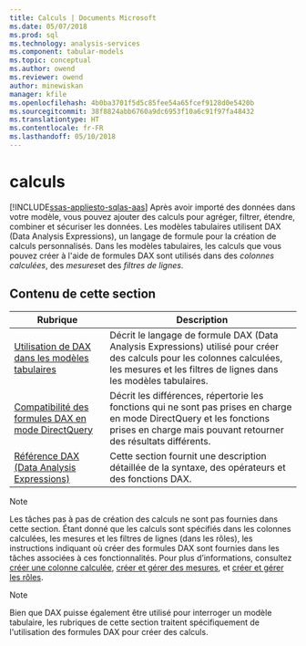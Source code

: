 ```yaml
---
title: Calculs | Documents Microsoft
ms.date: 05/07/2018
ms.prod: sql
ms.technology: analysis-services
ms.component: tabular-models
ms.topic: conceptual
ms.author: owend
ms.reviewer: owend
author: minewiskan
manager: kfile
ms.openlocfilehash: 4b0ba3701f5d5c85fee54a65fcef9128d0e5420b
ms.sourcegitcommit: 38f8824abb6760a9dc6953f10a6c91f97fa48432
ms.translationtype: HT
ms.contentlocale: fr-FR
ms.lasthandoff: 05/10/2018
---
```

# <a name="calculations"></a>calculs 
[!INCLUDE[ssas-appliesto-sqlas-aas](../../includes/ssas-appliesto-sqlas-aas.md)]
  Après avoir importé des données dans votre modèle, vous pouvez ajouter des calculs pour agréger, filtrer, étendre, combiner et sécuriser les données. Les modèles tabulaires utilisent DAX (Data Analysis Expressions), un langage de formule pour la création de calculs personnalisés. Dans les modèles tabulaires, les calculs que vous pouvez créer à l'aide de formules DAX sont utilisés dans des *colonnes calculées*, des *mesures*et des *filtres de lignes*.  
  
## <a name="in-this-section"></a>Contenu de cette section  
  
|Rubrique| Description|  
|-----------|-----------------|  
|[Utilisation de DAX dans les modèles tabulaires](../../analysis-services/tabular-models/understanding-dax-in-tabular-models-ssas-tabular.md)|Décrit le langage de formule DAX (Data Analysis Expressions) utilisé pour créer des calculs pour les colonnes calculées, les mesures et les filtres de lignes dans les modèles tabulaires.|  
|[Compatibilité des formules DAX en mode DirectQuery](http://msdn.microsoft.com/en-us/981b6a68-434d-4db6-964e-d92f8eb3ee3e)|Décrit les différences, répertorie les fonctions qui ne sont pas prises en charge en mode DirectQuery et les fonctions prises en charge mais pouvant retourner des résultats différents.|  
|[Référence DAX (Data Analysis Expressions)](http://msdn.microsoft.com/en-us/70a82136-0926-4a91-bcb3-e18e82593b0d)|Cette section fournit une description détaillée de la syntaxe, des opérateurs et des fonctions DAX.|  
  
> [!NOTE]  
>  Les tâches pas à pas de création des calculs ne sont pas fournies dans cette section. Étant donné que les calculs sont spécifiés dans les colonnes calculées, les mesures et les filtres de lignes (dans les rôles), les instructions indiquant où créer des formules DAX sont fournies dans les tâches associées à ces fonctionnalités. Pour plus d’informations, consultez [créer une colonne calculée](../../analysis-services/tabular-models/ssas-calculated-columns-create-a-calculated-column.md), [créer et gérer des mesures](../../analysis-services/tabular-models/create-and-manage-measures-ssas-tabular.md), et [créer et gérer les rôles](../../analysis-services/tabular-models/create-and-manage-roles-ssas-tabular.md).  
  
> [!NOTE]  
>  Bien que DAX puisse également être utilisé pour interroger un modèle tabulaire, les rubriques de cette section traitent spécifiquement de l'utilisation des formules DAX pour créer des calculs.  
  
  
